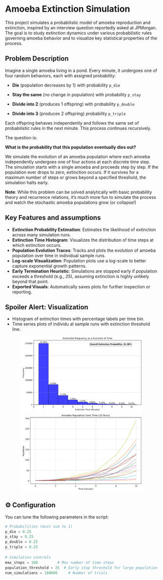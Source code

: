 # Amoeba Extinction Simulation

This project simulates a probabilistic model of amoeba reproduction and extinction, inspired by an interview question reportedly asked at JPMorgan. The goal is to study extinction dynamics under various probabilistic rules governing amoeba behavior and to visualize key statistical properties of the process.

## Problem Description
Imagine a single amoeba living in a pond. Every minute, it undergoes one of four random behaviors, each with assigned probability:

- **Die** (population decreases by 1) with probability `p_die`

- **Stay the same** (no change in population) with probability `p_stay`

- **Divide into 2** (produces 1 offspring) with probability `p_double`

- **Divide into 3** (produces 2 offspring) probability `p_triple`

Each offspring behaves independently and follows the same set of probabilistic rules in the next minute. This process continues recursively.

The question is:

**What is the probability that this population eventually dies out?**

We simulate the evolution of an amoeba population where each amoeba independently undergoes one of four actions at each discrete time step. The simulation starts with a single amoeba and proceeds step by step. If the population ever drops to zero, extinction occurs. If it survives for a maximum number of steps or grows beyond a specified threshold, the simulation halts early. 

**Note**: While this problem can be solved analytically with basic probability theory and recurrence relations, it’s much more fun to simulate the process and watch the stochastic amoeba populations grow (or collapse!)

## Key Features and assumptions

- **Extinction Probability Estimation**: Estimates the likelihood of extinction across many simulation runs.
- **Extinction Time Histogram**: Visualizes the distribution of time steps at which extinction occurs.
- **Population Evolution Traces**: Tracks and plots the evolution of amoeba population over time in individual sample runs.
- **Log-scale Visualization**: Population plots use a log-scale to better capture exponential growth patterns.
- **Early Termination Heuristic**: Simulations are stopped early if population exceeds a threshold (e.g., 25), assuming extinction is highly unlikely beyond that point.
- **Exported Visuals**: Automatically saves plots for further inspection or reporting.

## Spoiler Alert: Visualization

- Histogram of extinction times with percentage labels per time bin.
- Time series plots of individu
al sample runs with extinction threshold line.

<p align="center">
  <img src="extinctions_over_time.png" width="400" />
  <img src="population_evolution.png" width="400" />
</p>

## ⚙️ Configuration

You can tune the following parameters in the script:

```python
# Probabilities (must sum to 1)
p_die = 0.25
p_stay = 0.25
p_double = 0.25
p_triple = 0.25

# Simulation controls
max_steps = 100         # Max number of time steps
population_threshold = 25  # Early stop threshold for large population to conserve computing resources and time
num_simulations = 100000     # Number of trials

